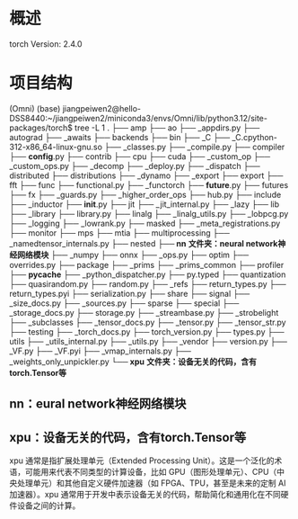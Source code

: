 # 概述
torch Version: 2.4.0

# 项目结构

(Omni) (base) jiangpeiwen2@hello-DSS8440:~/jiangpeiwen2/miniconda3/envs/Omni/lib/python3.12/site-packages/torch$ tree -L 1
    .
    ├── amp
    ├── ao
    ├── _appdirs.py
    ├── autograd
    ├── _awaits
    ├── backends
    ├── bin
    ├── _C
    ├── _C.cpython-312-x86_64-linux-gnu.so
    ├── _classes.py
    ├── _compile.py
    ├── compiler
    ├── __config__.py
    ├── contrib
    ├── cpu
    ├── cuda
    ├── _custom_op
    ├── _custom_ops.py
    ├── _decomp
    ├── _deploy.py
    ├── _dispatch
    ├── distributed
    ├── distributions
    ├── _dynamo
    ├── _export
    ├── export
    ├── fft
    ├── func
    ├── functional.py
    ├── _functorch
    ├── __future__.py
    ├── futures
    ├── fx
    ├── _guards.py
    ├── _higher_order_ops
    ├── hub.py
    ├── include
    ├── _inductor
    ├── __init__.py
    ├── jit
    ├── _jit_internal.py
    ├── _lazy
    ├── lib
    ├── _library
    ├── library.py
    ├── linalg
    ├── _linalg_utils.py
    ├── _lobpcg.py
    ├── _logging
    ├── _lowrank.py
    ├── masked
    ├── _meta_registrations.py
    ├── monitor
    ├── mps
    ├── mtia
    ├── multiprocessing
    ├── _namedtensor_internals.py
    ├── nested
  **├── nn**                    **文件夹：neural network神经网络模块**
    ├── _numpy
    ├── onnx
    ├── _ops.py
    ├── optim
    ├── overrides.py
    ├── package
    ├── _prims
    ├── _prims_common
    ├── profiler
    ├── __pycache__
    ├── _python_dispatcher.py
    ├── py.typed
    ├── quantization
    ├── quasirandom.py
    ├── random.py
    ├── _refs
    ├── return_types.py
    ├── return_types.pyi
    ├── serialization.py
    ├── share
    ├── signal
    ├── _size_docs.py
    ├── _sources.py
    ├── sparse
    ├── special
    ├── _storage_docs.py
    ├── storage.py
    ├── _streambase.py
    ├── _strobelight
    ├── _subclasses
    ├── _tensor_docs.py
    ├── _tensor.py
    ├── _tensor_str.py
    ├── testing
    ├── _torch_docs.py
    ├── torch_version.py
    ├── types.py
    ├── utils
    ├── _utils_internal.py
    ├── _utils.py
    ├── _vendor
    ├── version.py
    ├── _VF.py
    ├── _VF.pyi
    ├── _vmap_internals.py
    ├── _weights_only_unpickler.py
  **└── xpu**                    **文件夹：设备无关的代码，含有torch.Tensor等**



## nn：eural network神经网络模块


## xpu：设备无关的代码，含有torch.Tensor等
xpu 通常是指扩展处理单元（Extended Processing Unit）。这是一个泛化的术语，可能用来代表不同类型的计算设备，比如 GPU（图形处理单元）、CPU（中央处理单元）和其他自定义硬件加速器（如 FPGA、TPU，甚至是未来的定制 AI 加速器）。xpu 通常用于开发中表示设备无关的代码，帮助简化和通用化在不同硬件设备之间的计算。